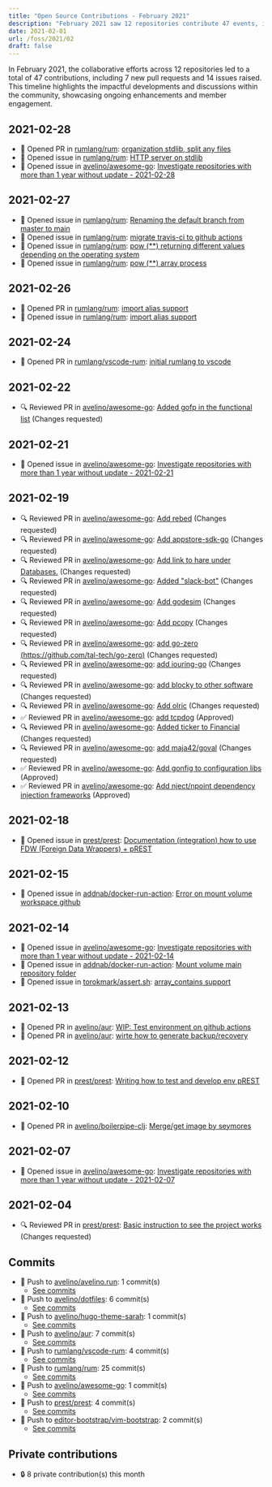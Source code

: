 ```yaml
---
title: "Open Source Contributions - February 2021"
description: "February 2021 saw 12 repositories contribute 47 events, including 7 pull requests, 14 issues, and 9 pushes, driving significant collaborative development."
date: 2021-02-01
url: /foss/2021/02
draft: false
---
```


In February 2021, the collaborative efforts across 12 repositories led to a total of 47 contributions, including 7 new pull requests and 14 issues raised. This timeline highlights the impactful developments and discussions within the community, showcasing ongoing enhancements and member engagement.

## 2021-02-28

- 🔀 Opened PR in [rumlang/rum](https://github.com/rumlang/rum): [organization stdlib, split any files](https://github.com/rumlang/rum/pull/142)
- 🐛 Opened issue in [rumlang/rum](https://github.com/rumlang/rum): [HTTP server on stdlib](https://github.com/rumlang/rum/issues/143)
- 🐛 Opened issue in [avelino/awesome-go](https://github.com/avelino/awesome-go): [Investigate repositories with more than 1 year without update - 2021-02-28](https://github.com/avelino/awesome-go/issues/3512)

## 2021-02-27

- 🐛 Opened issue in [rumlang/rum](https://github.com/rumlang/rum): [Renaming the default branch from master to main](https://github.com/rumlang/rum/issues/141)
- 🐛 Opened issue in [rumlang/rum](https://github.com/rumlang/rum): [migrate travis-ci to github actions](https://github.com/rumlang/rum/issues/140)
- 🐛 Opened issue in [rumlang/rum](https://github.com/rumlang/rum): [pow (**) returning different values depending on the operating system](https://github.com/rumlang/rum/issues/139)
- 🐛 Opened issue in [rumlang/rum](https://github.com/rumlang/rum): [pow (**) array process](https://github.com/rumlang/rum/issues/138)

## 2021-02-26

- 🔀 Opened PR in [rumlang/rum](https://github.com/rumlang/rum): [import alias support](https://github.com/rumlang/rum/pull/136)
- 🐛 Opened issue in [rumlang/rum](https://github.com/rumlang/rum): [import alias support](https://github.com/rumlang/rum/issues/137)

## 2021-02-24

- 🔀 Opened PR in [rumlang/vscode-rum](https://github.com/rumlang/vscode-rum): [initial rumlang to vscode](https://github.com/rumlang/vscode-rum/pull/1)

## 2021-02-22

- 🔍 Reviewed PR in [avelino/awesome-go](https://github.com/avelino/awesome-go): [Added gofp in the functional list](https://github.com/avelino/awesome-go/pull/3507#pullrequestreview-595453412) (Changes requested)

## 2021-02-21

- 🐛 Opened issue in [avelino/awesome-go](https://github.com/avelino/awesome-go): [Investigate repositories with more than 1 year without update - 2021-02-21](https://github.com/avelino/awesome-go/issues/3499)

## 2021-02-19

- 🔍 Reviewed PR in [avelino/awesome-go](https://github.com/avelino/awesome-go): [Add rebed](https://github.com/avelino/awesome-go/pull/3494#pullrequestreview-594117899) (Changes requested)
- 🔍 Reviewed PR in [avelino/awesome-go](https://github.com/avelino/awesome-go): [Add appstore-sdk-go](https://github.com/avelino/awesome-go/pull/3493#pullrequestreview-594117233) (Changes requested)
- 🔍 Reviewed PR in [avelino/awesome-go](https://github.com/avelino/awesome-go): [Add link to hare under Databases.](https://github.com/avelino/awesome-go/pull/3490#pullrequestreview-594113826) (Changes requested)
- 🔍 Reviewed PR in [avelino/awesome-go](https://github.com/avelino/awesome-go): [Added "slack-bot"](https://github.com/avelino/awesome-go/pull/3484#pullrequestreview-594112434) (Changes requested)
- 🔍 Reviewed PR in [avelino/awesome-go](https://github.com/avelino/awesome-go): [Add godesim](https://github.com/avelino/awesome-go/pull/3483#pullrequestreview-594110571) (Changes requested)
- 🔍 Reviewed PR in [avelino/awesome-go](https://github.com/avelino/awesome-go): [Add pcopy](https://github.com/avelino/awesome-go/pull/3482#pullrequestreview-594108209) (Changes requested)
- 🔍 Reviewed PR in [avelino/awesome-go](https://github.com/avelino/awesome-go): [add go-zero (https://github.com/tal-tech/go-zero)](https://github.com/avelino/awesome-go/pull/3480#pullrequestreview-594107064) (Changes requested)
- 🔍 Reviewed PR in [avelino/awesome-go](https://github.com/avelino/awesome-go): [add iouring-go](https://github.com/avelino/awesome-go/pull/3479#pullrequestreview-594105893) (Changes requested)
- 🔍 Reviewed PR in [avelino/awesome-go](https://github.com/avelino/awesome-go): [add blocky to other software](https://github.com/avelino/awesome-go/pull/3476#pullrequestreview-594104264) (Changes requested)
- 🔍 Reviewed PR in [avelino/awesome-go](https://github.com/avelino/awesome-go): [Add olric](https://github.com/avelino/awesome-go/pull/3475#pullrequestreview-594103512) (Changes requested)
- ✅ Reviewed PR in [avelino/awesome-go](https://github.com/avelino/awesome-go): [add tcpdog](https://github.com/avelino/awesome-go/pull/3472#pullrequestreview-594051235) (Approved)
- 🔍 Reviewed PR in [avelino/awesome-go](https://github.com/avelino/awesome-go): [Added ticker to Financial](https://github.com/avelino/awesome-go/pull/3470#pullrequestreview-594049735) (Changes requested)
- 🔍 Reviewed PR in [avelino/awesome-go](https://github.com/avelino/awesome-go): [add maja42/goval](https://github.com/avelino/awesome-go/pull/3466#pullrequestreview-594041202) (Changes requested)
- ✅ Reviewed PR in [avelino/awesome-go](https://github.com/avelino/awesome-go): [Add gonfig to configuration libs](https://github.com/avelino/awesome-go/pull/3465#pullrequestreview-594040326) (Approved)
- ✅ Reviewed PR in [avelino/awesome-go](https://github.com/avelino/awesome-go): [Add nject/npoint dependency injection frameworks](https://github.com/avelino/awesome-go/pull/3463#pullrequestreview-594037180) (Approved)

## 2021-02-18

- 🐛 Opened issue in [prest/prest](https://github.com/prest/prest): [Documentation (integration) how to use FDW (Foreign Data Wrappers) + pREST](https://github.com/prest/prest/issues/511)

## 2021-02-15

- 🐛 Opened issue in [addnab/docker-run-action](https://github.com/addnab/docker-run-action): [Error on mount volume workspace github](https://github.com/addnab/docker-run-action/issues/5)

## 2021-02-14

- 🐛 Opened issue in [avelino/awesome-go](https://github.com/avelino/awesome-go): [Investigate repositories with more than 1 year without update - 2021-02-14](https://github.com/avelino/awesome-go/issues/3486)
- 🐛 Opened issue in [addnab/docker-run-action](https://github.com/addnab/docker-run-action): [Mount volume main repository folder](https://github.com/addnab/docker-run-action/issues/4)
- 🐛 Opened issue in [torokmark/assert.sh](https://github.com/torokmark/assert.sh): [array_contains support](https://github.com/torokmark/assert.sh/issues/8)

## 2021-02-13

- 🔀 Opened PR in [avelino/aur](https://github.com/avelino/aur): [WIP: Test environment on github actions](https://github.com/avelino/aur/pull/14)
- 🔀 Opened PR in [avelino/aur](https://github.com/avelino/aur): [wirte how to generate backup/recovery](https://github.com/avelino/aur/pull/13)

## 2021-02-12

- 🔀 Opened PR in [prest/prest](https://github.com/prest/prest): [Writing how to test and develop env pREST](https://github.com/prest/prest/pull/509)

## 2021-02-10

- 🔀 Opened PR in [avelino/boilerpipe-clj](https://github.com/avelino/boilerpipe-clj): [Merge/get image by seymores](https://github.com/avelino/boilerpipe-clj/pull/1)

## 2021-02-07

- 🐛 Opened issue in [avelino/awesome-go](https://github.com/avelino/awesome-go): [Investigate repositories with more than 1 year without update - 2021-02-07](https://github.com/avelino/awesome-go/issues/3477)

## 2021-02-04

- 🔍 Reviewed PR in [prest/prest](https://github.com/prest/prest): [Basic instruction to see the project works](https://github.com/prest/prest/pull/501#pullrequestreview-582946936) (Changes requested)

## Commits

- 🔨 Push to [avelino/avelino.run](https://github.com/avelino/avelino.run): 1 commit(s)
  - [See commits](https://github.com/avelino/avelino.run/commits?author=avelino&since=2021-02-01T00:00:00Z&until=2021-02-28T23:59:59Z)
- 🔨 Push to [avelino/dotfiles](https://github.com/avelino/dotfiles): 6 commit(s)
  - [See commits](https://github.com/avelino/dotfiles/commits?author=avelino&since=2021-02-01T00:00:00Z&until=2021-02-28T23:59:59Z)
- 🔨 Push to [avelino/hugo-theme-sarah](https://github.com/avelino/hugo-theme-sarah): 1 commit(s)
  - [See commits](https://github.com/avelino/hugo-theme-sarah/commits?author=avelino&since=2021-02-01T00:00:00Z&until=2021-02-28T23:59:59Z)
- 🔨 Push to [avelino/aur](https://github.com/avelino/aur): 7 commit(s)
  - [See commits](https://github.com/avelino/aur/commits?author=avelino&since=2021-02-01T00:00:00Z&until=2021-02-28T23:59:59Z)
- 🔨 Push to [rumlang/vscode-rum](https://github.com/rumlang/vscode-rum): 4 commit(s)
  - [See commits](https://github.com/rumlang/vscode-rum/commits?author=avelino&since=2021-02-01T00:00:00Z&until=2021-02-28T23:59:59Z)
- 🔨 Push to [rumlang/rum](https://github.com/rumlang/rum): 25 commit(s)
  - [See commits](https://github.com/rumlang/rum/commits?author=avelino&since=2021-02-01T00:00:00Z&until=2021-02-28T23:59:59Z)
- 🔨 Push to [avelino/awesome-go](https://github.com/avelino/awesome-go): 1 commit(s)
  - [See commits](https://github.com/avelino/awesome-go/commits?author=avelino&since=2021-02-01T00:00:00Z&until=2021-02-28T23:59:59Z)
- 🔨 Push to [prest/prest](https://github.com/prest/prest): 4 commit(s)
  - [See commits](https://github.com/prest/prest/commits?author=avelino&since=2021-02-01T00:00:00Z&until=2021-02-28T23:59:59Z)
- 🔨 Push to [editor-bootstrap/vim-bootstrap](https://github.com/editor-bootstrap/vim-bootstrap): 2 commit(s)
  - [See commits](https://github.com/editor-bootstrap/vim-bootstrap/commits?author=avelino&since=2021-02-01T00:00:00Z&until=2021-02-28T23:59:59Z)

## Private contributions

- 🔒 8 private contribution(s) this month

